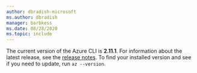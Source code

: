 ```yaml
---
author: dbradish-microsoft
ms.author: dbradish
manager: barbkess
ms.date: 08/28/2020
ms.topic: include
---
```

The current version of the Azure CLI is __2.11.1__. For information about the latest release, see the [release notes](../release-notes-azure-cli.md). To find your installed version and see if you need to update, run `az --version`.
